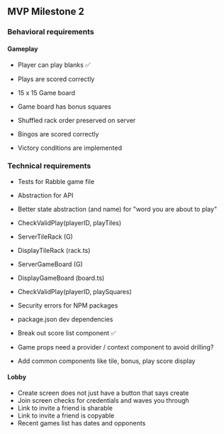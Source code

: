 ## MVP Milestone 2

### Behavioral requirements

#### Gameplay

- Player can play blanks ✅
- Plays are scored correctly

- 15 x 15 Game board
- Game board has bonus squares

- Shuffled rack order preserved on server
- Bingos are scored correctly
- Victory conditions are implemented

### Technical requirements

- Tests for Rabble game file
- Abstraction for API

- Better state abstraction (and name) for "word you are about to play"
- CheckValidPlay(playerID, playTiles)

- ServerTileRack (G)
- DisplayTileRack (rack.ts)
- ServerGameBoard (G)
- DisplayGameBoard (board.ts)

- CheckValidPlay(playerID, playSquares)

- Security errors for NPM packages
- package.json dev dependencies

- Break out score list component ✅
- Game props need a provider / context component to avoid drilling?
- Add common components like tile, bonus, play score display

#### Lobby

- Create screen does not just have a button that says create
- Join screen checks for credentials and waves you through
- Link to invite a friend is sharable
- Link to invite a friend is copyable
- Recent games list has dates and opponents
